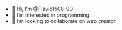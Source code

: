 - 👋 Hi, I’m @Flavio1508-90
- 👀 I’m interested in programming  
- 💞️ I’m looking to collaborate on web creator


<!---
Flavio1508-90/Flavio1508-90 is a ✨ special ✨ repository because its `README.md` (this file) appears on your GitHub profile.
You can click the Preview link to take a look at your changes.
--->
